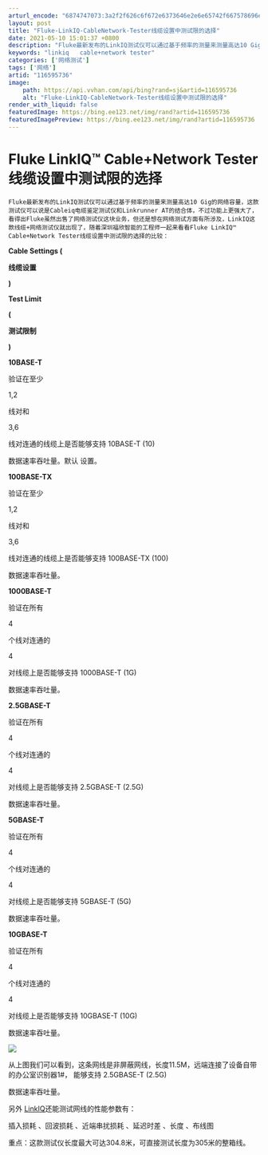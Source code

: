 ```yaml
---
arturl_encode: "6874747073:3a2f2f626c6f672e6373646e2e6e65742f667578696e7a6e2f:61727469636c652f64657461696c732f313136353935373336"
layout: post
title: "Fluke-LinkIQ-CableNetwork-Tester线缆设置中测试限的选择"
date: 2021-05-10 15:01:37 +0800
description: "Fluke最新发布的LinkIQ测试仪可以通过基于频率的测量来测量高达10 Gig的网络容量，这款测"
keywords: "linkiq   cable+network tester"
categories: ['网络测试']
tags: ['网络']
artid: "116595736"
image:
    path: https://api.vvhan.com/api/bing?rand=sj&artid=116595736
    alt: "Fluke-LinkIQ-CableNetwork-Tester线缆设置中测试限的选择"
render_with_liquid: false
featuredImage: https://bing.ee123.net/img/rand?artid=116595736
featuredImagePreview: https://bing.ee123.net/img/rand?artid=116595736
---
```


# Fluke LinkIQ™ Cable+Network Tester线缆设置中测试限的选择

```
Fluke最新发布的LinkIQ测试仪可以通过基于频率的测量来测量高达10 Gig的网络容量，这款测试仪可以说是Cableiq电缆鉴定测试仪和Linkrunner AT的结合体，不过功能上更强大了，看得出Fluke虽然出售了网络测试仪这块业务，但还是想在网络测试方面有所涉及，LinkIQ这款线缆+网络测试仪就出现了，随着深圳福欣智能的工程师一起来看看Fluke LinkIQ™ Cable+Network Tester线缆设置中测试限的选择的比较：

```

**Cable Settings (**

**线缆设置**

**)**

**Test Limit**

**(**

**测试限制**

**)**

**10BASE-T**

验证在至少

1,2

线对和

3,6

线对连通的线缆上是否能够支持 10BASE-T (10)

数据速率吞吐量。默认 设置。

**100BASE-TX**

验证在至少

1,2

线对和

3,6

线对连通的线缆上是否能够支持 100BASE-TX (100)

数据速率吞吐量。

**1000BASE-T**

验证在所有

4

个线对连通的

4

对线缆上是否能够支持 1000BASE-T (1G)

数据速率吞吐量。

**2.5GBASE-T**

验证在所有

4

个线对连通的

4

对线缆上是否能够支持 2.5GBASE-T (2.5G)

数据速率吞吐量。

**5GBASE-T**

验证在所有

4

个线对连通的

4

对线缆上是否能够支持 5GBASE-T (5G)

数据速率吞吐量。

**10GBASE-T**

验证在所有

4

个线对连通的

4

对线缆上是否能够支持 10GBASE-T (10G)

数据速率吞吐量。

![](https://i-blog.csdnimg.cn/blog_migrate/95dce5f21e2c04eb7a4b0911a68a7c81.png)

从上图我们可以看到，这条网线是非屏蔽网线，长度11.5M，远端连接了设备自带的办公室识别器1#，
能够支持 2.5GBASE-T (2.5G)

数据速率吞吐量。

另外
[LinkIQ](http://www.fuxinzn.cn/html/linkiq.html)
​​​​​​​还能测试网线的性能参数有：

插入损耗 、回波损耗 、近端串扰损耗 、延迟时差 、长度 、布线图

重点：这款测试仪长度最大可达304.8米，可直接测试长度为305米的整箱线。